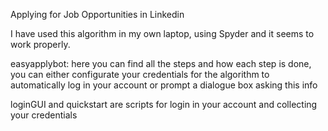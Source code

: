 Applying for Job Opportunities in Linkedin

I have used this algorithm in my own laptop, using Spyder and it seems to work properly. 

easyapplybot: here you can find all the steps and how each step is done, you can either configurate your credentials for the algorithm to 
automatically log in your account or prompt a dialogue box asking this info

loginGUI and quickstart are scripts for login in your account and collecting your credentials
